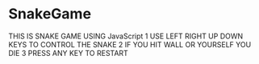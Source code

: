 # SnakeGame
THIS IS SNAKE GAME USING JavaScript
1 USE LEFT RIGHT UP DOWN KEYS TO CONTROL THE SNAKE
2 IF YOU HIT WALL OR YOURSELF YOU DIE
3 PRESS ANY KEY TO RESTART
